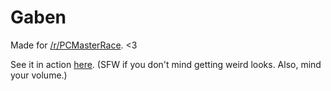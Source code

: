 # Gaben

Made for [/r/PCMasterRace](https://reddit.com/r/pcmasterrace). <3

See it in action [here](https://gaben.amigocraft.net/). (SFW if you don't mind getting weird looks. Also, mind your
volume.)
